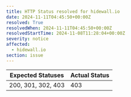 ```yaml
---
title: HTTP Status resolved for hidewall.io
date: 2024-11-11T04:45:50+00:00Z
resolved: True
resolvedWhen: 2024-11-11T04:45:50+00:00Z
resolvedStartTime: 2024-11-08T11:28:04+00:00Z
severity: notice
affected:
  - hidewall.io
section: issue
---
```


| Expected Statuses | Actual Status  |
|-------------------|----------------|
| 200, 301, 302, 403 | 403 |
